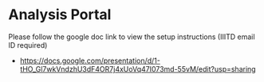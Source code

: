 # Analysis Portal
Please follow the google doc link to view the setup instructions (IIITD email ID required)
- https://docs.google.com/presentation/d/1-tHO_Gl7wkVndzhU3dF4OR7j4xUoVq47I073md-55vM/edit?usp=sharing 
